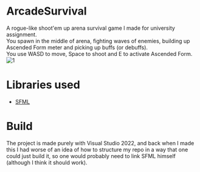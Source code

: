 # ArcadeSurvival
A rogue-like shoot'em up arena survival game I made for university assignment.  
You spawn in the middle of arena, fighting waves of enemies, building up Ascended Form meter and picking up buffs (or debuffs).  
You use WASD to move, Space to shoot and E to activate Ascended Form.  
![1](https://github.com/KomorXD/ArcadeSurvival/assets/51238441/368f5b1e-b8c8-49c0-9f41-64a277352123)
# Libraries used  
- [SFML](https://github.com/SFML/SFML)  
# Build
The project is made purely with Visual Studio 2022, and back when I made this I had worse of an idea of how to structure my repo in a way that one could just build it, so one would probably need to link SFML himself (although I think it should work).

